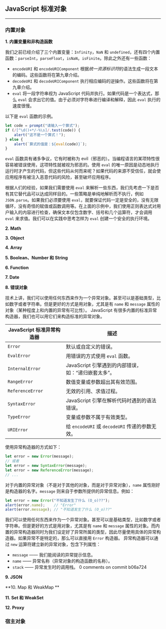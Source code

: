 ## JavaScript 标准对象

---

### 内置对象

**1. 内置变量和非构造函数**

我们之前已经介绍了三个内置变量：`Infinity`，`NaN` 和 `undefined`，还有四个内置函数：`parseInt`，`parseFloat`，`isNaN`，`isFinite`。除此之外还有一些函数：

- `encodeURI` 和 `encodeURIComponent` 根据*统一资源标识符*的语法生成一段文本的编码。这些函数将在第九章介绍。
- `decodeURI` 和 `decodeURIComponent` 执行相应编码的逆操作。这些函数将在第九章介绍。
- `eval` 将一段字符串视为 JavaScript 代码并执行。如果代码是一个表达式，那么 `eval` 会求出它的值。由于必须对字符串进行编译和解释，因此 `eval` 执行的速度很慢。

以下是 `eval` 函数的示例。

```javascript
let code = prompt("请输入一个算式");
if (/[^\d()+*/-%\s]/.test(code)) {
    alert("这不是一个算式！");
} else {
    alert(`算式的值是：${eval(code)}`);
}
```

`eval` 函数具有诸多争议，它有时被称为 evil（邪恶的）。当编程语言的某项特性很容易被错误使用，这项特性就被视为邪恶的。使用 `eval` 的唯一原因是动态地执行运行时才产生的代码，但这些代码从何而来呢？如果代码的来源不受信任，就会使应用程序有被注入恶意代码的风险，甚至破坏应用程序。

根据人们的经验，如果我们需要使用 `eval` 来解析一些东西，我们先考虑一下是否有其它替代品可以达成同样目的。一些策略是单纯地解析而不执行，例如 `JSON.parse`。如果我们必须要使用 `eval`，就要保证代码一定是安全的，没有无限循环，没有奇怪的赋值或函数调用等。在上面的示例中，我们使用正则表达式对用户输入的内容进行检查，确保文本仅包含数字、括号和几个运算符，才会调用 `eval` 来求值。我们可以在实践中思考怎样为 `eval` 创建一个安全的执行环境。



**2. Math**



**3. Object**



**4. Array**



**5. Boolean、Number 和 String**



**6. Function**



**7. Date**



**8. 错误对象**

技术上讲，我们可以使用任何东西来作为一个异常对象。甚至可以是基础类型，比如数字或者字符串。但是更好的方式是用对象，尤其是有 `name` 和 `message` 属性的对象（某种程度上和内置的异常有可比性）。
 JavaScript 有很多内置的标准异常构造器，我们也可以用它们来构造标准的异常对象。

| JavaScript 标准异常构造器 | 描述                                                |
| ------------------------- | --------------------------------------------------- |
| `Error`                   | 默认或自定义的错误。                                |
| `EvalError`               | 用错误的方式使用 `eval` 函数。                      |
| `InternalError`           | JavaScript 引擎遇到的内部错误，如：“递归嵌套太多”。 |
| `RangeError`              | 数值变量或参数超出其有效范围。                      |
| `ReferenceError`          | 无效的引用、求值过程。                              |
| `SyntaxError`             | JavaScript 引擎在解析代码时遇到的语法错误。         |
| `TypeError`               | 变量或参数不属于有效类型。                          |
| `URIError`                | 给 `encodeURI` 或 `decodeURI` 传递的参数无效。      |
 使用异常构造器的方式如下：
 ```javascript
let error = new Error(message);
// 或者
let error = new SyntaxError(message);
let error = new ReferenceError(message);
// ...
 ```
 对于内置的异常对象（不是对于其他的对象，而是对于异常对象），`name` 属性刚好是构造器的名字。`message` 则来自于参数所提供的异常信息。例如：
 ```javascript
let error = new Error("不知道发生了什么 (O_o)??");
alert(error.name);    // "Error"
alert(error.message); // "不知道发生了什么 (O_o)??"
 ```
 我们可以使用任何东西来作为一个异常对象。甚至可以是基础类型，比如数字或者字符串。但是更好的方式是用对象，尤其是有 `name` 和 `message` 属性的对象。而内置的异常构造器同时为我们设定好了异常所属的类型，因此尽量使用具体的异常构造器。如果异常不是特定的，那么可以直接用 `Error` 构造器。
 异常构造器可以通过 `new` 运算符建立新的异常对象，包含下列属性：
 - `message` —— 我们能阅读的异常提示信息。
- `name` —— 异常名称（异常对象的构造函数的名称）。
- `stack` —— 异常发生时的调用栈。
0 comments on commit b06a724



**9. JSON**



**10. Map 和 WeakMap **



**11. Set 和 WeakSet**



**12. Proxy**







### 宿主对象





